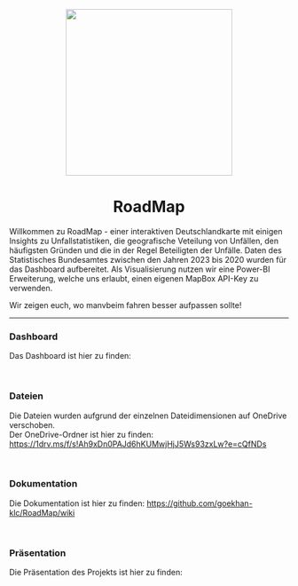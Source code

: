 <div align="center">
  <img src="https://github.com/user-attachments/assets/20538d59-25b2-40e7-ba7a-9a5b1460bfa3" height="300" />

  # RoadMap
</div>

Willkommen zu RoadMap - einer interaktiven Deutschlandkarte mit einigen Insights zu Unfallstatistiken, die geografische Veteilung von Unfällen, den häufigsten Gründen und die in der Regel Beteiligten der Unfälle. Daten des Statistisches Bundesamtes zwischen den Jahren 2023 bis 2020 wurden für das Dashboard aufbereitet. Als Visualisierung nutzen wir eine Power-BI Erweiterung, welche uns erlaubt, einen eigenen MapBox API-Key zu verwenden.

Wir zeigen euch, wo manvbeim fahren besser aufpassen sollte!

---

### Dashboard
Das Dashboard ist hier zu finden: 

<br />

### Dateien
Die Dateien wurden aufgrund der einzelnen Dateidimensionen auf OneDrive verschoben. <br />
Der OneDrive-Ordner ist hier zu finden: https://1drv.ms/f/s!Ah9xDn0PAJd6hKUMwjHjJ5Ws93zxLw?e=cQfNDs

<br />

### Dokumentation
Die Dokumentation ist hier zu finden: https://github.com/goekhan-klc/RoadMap/wiki

<br />

### Präsentation
Die Präsentation des Projekts ist hier zu finden:

